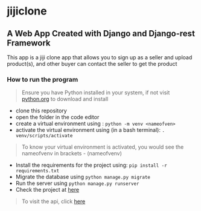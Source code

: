 # jijiclone

## A Web App Created with Django and Django-rest Framework

This app is a jiji clone app that allows you to sign up as a seller and upload product(s), and other buyer can contact the seller to get the product

### How to run the program

> Ensure you have Python installed in your system, if not visit [python.org](https://www.python.org/) to download and install

* clone this repository
* open the folder in the code editor
* create a virtual environment using : `python -m venv <nameofven>`
* activate the virtual environment using (in a bash terminal): `. venv/scripts/activate`
> To know your virtual environment is activated, you would see the nameofvenv in brackets - (nameofvenv)
* Install the requirements for the project using: `pip install -r requirements.txt`
* Migrate the database using `python manage.py migrate`
* Run the server using `python manage.py runserver`
* Check the project at [here](http://localhost:8000/)

> To visit the api, click [here](http://localhost:8000/swagger/)
